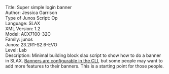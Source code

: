 Title: Super simple login banner\
Author: Jessica Garrison\
Type of Junos Script: Op\
Language: SLAX\
XML Version: 1.2\
Model: ACX7100-32C\
Family: junos\
Junos: 23.2R1-S2.6-EVO\
Level: Lab\
Description: Minimal building block slax script to show how to do a banner in SLAX.  [Banners are configurable in the CLI](https://www.juniper.net/documentation/us/en/software/junos/user-access/topics/topic-map/junos-os-login-settings.html#id-configuring-junos-os-to-display-a-system-login-announcement), but some people may want to add more features to their banners.  This is a starting point for those people. 
